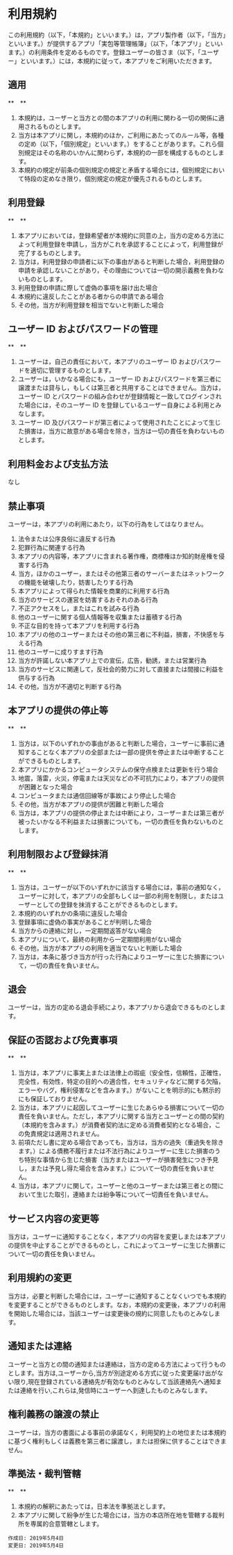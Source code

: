 # 利用規約

この利用規約（以下，「本規約」といいます。）は，アプリ製作者（以下，「当方」といいます。）が提供するアプリ「実包等管理帳簿」（以下，「本アプリ」といいます。）の利用条件を定めるものです。登録ユーザーの皆さま（以下，「ユーザー」といいます。）には，本規約に従って，本アプリをご利用いただきます。

## 適用

**　**

1.  本規約は，ユーザーと当方との間の本アプリの利用に関わる一切の関係に適用されるものとします。
1.  当方は本アプリに関し，本規約のほか，ご利用にあたってのルール等，各種の定め（以下，「個別規定」といいます。）をすることがあります。これら個別規定はその名称のいかんに関わらず，本規約の一部を構成するものとします。
1.  本規約の規定が前条の個別規定の規定と矛盾する場合には，個別規定において特段の定めなき限り，個別規定の規定が優先されるものとします。

## 利用登録

**　**

1.  本アプリにおいては，登録希望者が本規約に同意の上，当方の定める方法によって利用登録を申請し，当方がこれを承認することによって，利用登録が完了するものとします。
1.  当方は，利用登録の申請者に以下の事由があると判断した場合，利用登録の申請を承認しないことがあり，その理由については一切の開示義務を負わないものとします。
1.  利用登録の申請に際して虚偽の事項を届け出た場合
1.  本規約に違反したことがある者からの申請である場合
1.  その他，当方が利用登録を相当でないと判断した場合

## ユーザー ID およびパスワードの管理

**　**

1.  ユーザーは，自己の責任において，本アプリのユーザー ID およびパスワードを適切に管理するものとします。
1.  ユーザーは，いかなる場合にも，ユーザー ID およびパスワードを第三者に譲渡または貸与し，もしくは第三者と共用することはできません。当方は，ユーザー ID とパスワードの組み合わせが登録情報と一致してログインされた場合には，そのユーザー ID を登録しているユーザー自身による利用とみなします。
1.  ユーザー ID 及びパスワードが第三者によって使用されたことによって生じた損害は，当方に故意がある場合を除き，当方は一切の責任を負わないものとします。

## 利用料金および支払方法

なし

## 禁止事項

ユーザーは，本アプリの利用にあたり，以下の行為をしてはなりません。

1.  法令または公序良俗に違反する行為
1.  犯罪行為に関連する行為
1.  本アプリの内容等，本アプリに含まれる著作権，商標権ほか知的財産権を侵害する行為
1.  当方，ほかのユーザー，またはその他第三者のサーバーまたはネットワークの機能を破壊したり，妨害したりする行為
1.  本アプリによって得られた情報を商業的に利用する行為
1.  当方のサービスの運営を妨害するおそれのある行為
1.  不正アクセスをし，またはこれを試みる行為
1.  他のユーザーに関する個人情報等を収集または蓄積する行為
1.  不正な目的を持って本アプリを利用する行為
1.  本アプリの他のユーザーまたはその他の第三者に不利益，損害，不快感を与える行為
1.  他のユーザーに成りすます行為
1.  当方が許諾しない本アプリ上での宣伝，広告，勧誘，または営業行為
1.  当方のサービスに関連して，反社会的勢力に対して直接または間接に利益を供与する行為
1.  その他，当方が不適切と判断する行為

## 本アプリの提供の停止等

**　**

1.  当方は，以下のいずれかの事由があると判断した場合，ユーザーに事前に通知することなく本アプリの全部または一部の提供を停止または中断することができるものとします。
1.  本アプリにかかるコンピュータシステムの保守点検または更新を行う場合
1.  地震，落雷，火災，停電または天災などの不可抗力により，本アプリの提供が困難となった場合
1.  コンピュータまたは通信回線等が事故により停止した場合
1.  その他，当方が本アプリの提供が困難と判断した場合
1.  当方は，本アプリの提供の停止または中断により，ユーザーまたは第三者が被ったいかなる不利益または損害についても，一切の責任を負わないものとします。

## 利用制限および登録抹消

**　**

1.  当方は，ユーザーが以下のいずれかに該当する場合には，事前の通知なく，ユーザーに対して，本アプリの全部もしくは一部の利用を制限し，またはユーザーとしての登録を抹消することができるものとします。
1.  本規約のいずれかの条項に違反した場合
1.  登録事項に虚偽の事実があることが判明した場合
1.  当方からの連絡に対し，一定期間返答がない場合
1.  本アプリについて，最終の利用から一定期間利用がない場合
1.  その他，当方が本アプリの利用を適当でないと判断した場合
1.  当方は，本条に基づき当方が行った行為によりユーザーに生じた損害について，一切の責任を負いません。

## 退会

ユーザーは，当方の定める退会手続により，本アプリから退会できるものとします。

## 保証の否認および免責事項

**　**

1.  当方は，本アプリに事実上または法律上の瑕疵（安全性，信頼性，正確性，完全性，有効性，特定の目的への適合性，セキュリティなどに関する欠陥，エラーやバグ，権利侵害などを含みます。）がないことを明示的にも黙示的にも保証しておりません。
1.  当方は，本アプリに起因してユーザーに生じたあらゆる損害について一切の責任を負いません。ただし，本アプリに関する当方とユーザーとの間の契約（本規約を含みます。）が消費者契約法に定める消費者契約となる場合，この免責規定は適用されません。
1.  前項ただし書に定める場合であっても，当方は，当方の過失（重過失を除きます。）による債務不履行または不法行為によりユーザーに生じた損害のうち特別な事情から生じた損害（当方またはユーザーが損害発生につき予見し，または予見し得た場合を含みます。）について一切の責任を負いません。
1.  当方は，本アプリに関して，ユーザーと他のユーザーまたは第三者との間において生じた取引，連絡または紛争等について一切責任を負いません。

## サービス内容の変更等

当方は，ユーザーに通知することなく，本アプリの内容を変更しまたは本アプリの提供を中止することができるものとし，これによってユーザーに生じた損害について一切の責任を負いません。

## 利用規約の変更

当方は，必要と判断した場合には，ユーザーに通知することなくいつでも本規約を変更することができるものとします。なお，本規約の変更後，本アプリの利用を開始した場合には，当該ユーザーは変更後の規約に同意したものとみなします。

## 通知または連絡

ユーザーと当方との間の通知または連絡は，当方の定める方法によって行うものとします。当方は,ユーザーから,当方が別途定める方式に従った変更届け出がない限り,現在登録されている連絡先が有効なものとみなして当該連絡先へ通知または連絡を行い,これらは,発信時にユーザーへ到達したものとみなします。

## 権利義務の譲渡の禁止

ユーザーは，当方の書面による事前の承諾なく，利用契約上の地位または本規約に基づく権利もしくは義務を第三者に譲渡し，または担保に供することはできません。

## 準拠法・裁判管轄

**　**

1.  本規約の解釈にあたっては，日本法を準拠法とします。
1.  本アプリに関して紛争が生じた場合には，当方の本店所在地を管轄する裁判所を専属的合意管轄とします。

```
作成日: 2019年5月4日
変更日: 2019年5月4日
```
